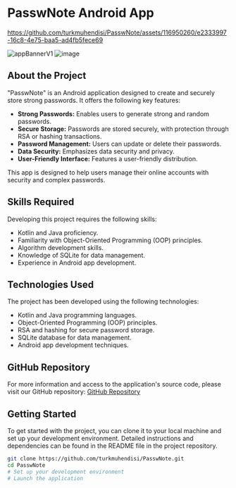 # PasswNote Android App


https://github.com/turkmuhendisi/PasswNote/assets/116950260/e2333997-16c8-4e75-baa5-ad4fb5fece69


![appBannerV1](https://github.com/turkmuhendisi/PasswNote/assets/74829377/ee84b88e-8d2a-422d-851b-4bf43571c822)
![image](https://github.com/turkmuhendisi/PasswNote/assets/116950260/15edaa13-6b69-4803-94ba-ed241a748ece)


## About the Project

"PasswNote" is an Android application designed to create and securely store strong passwords. It offers the following key features:

- **Strong Passwords:** Enables users to generate strong and random passwords.
- **Secure Storage:** Passwords are stored securely, with protection through RSA or hashing transactions.
- **Password Management:** Users can update or delete their passwords.
- **Data Security:** Emphasizes data security and privacy.
- **User-Friendly Interface:** Features a user-friendly distribution.

This app is designed to help users manage their online accounts with security and complex passwords.

## Skills Required

Developing this project requires the following skills:

- Kotlin and Java proficiency.
- Familiarity with Object-Oriented Programming (OOP) principles.
- Algorithm development skills.
- Knowledge of SQLite for data management.
- Experience in Android app development.

## Technologies Used

The project has been developed using the following technologies:

- Kotlin and Java programming languages.
- Object-Oriented Programming (OOP) principles.
- RSA and hashing for secure password storage.
- SQLite database for data management.
- Android app development techniques.

## GitHub Repository

For more information and access to the application's source code, please visit our GitHub repository: [GitHub Repository](link-to-your-github-repo)

## Getting Started

To get started with the project, you can clone it to your local machine and set up your development environment. Detailed instructions and dependencies can be found in the README file in the project repository.

```bash
git clone https://github.com/turkmuhendisi/PasswNote.git
cd PasswNote
# Set up your development environment
# Launch the application

